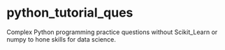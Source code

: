 # python_tutorial_ques
Complex Python programming practice questions without Scikit_Learn or numpy to hone skills for data science.
